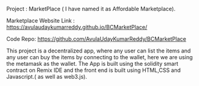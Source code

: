 Project : MarketPlace ( I have named it as Affordable Marketplace).

Marketplace Website Link : https://avulaudaykumarreddy.github.io/BCMarketPlace/

Code Repo: https://github.com/AvulaUdayKumarReddy/BCMarketPlace

This project is a decentralized app, where any user can list the items and any user can buy the items by connecting to the wallet, here we are using the metamask as the wallet. The App is built using the solidity smart contract on Remix IDE and the front end is built using HTML,CSS and Javascript.( as well as web3.js).
